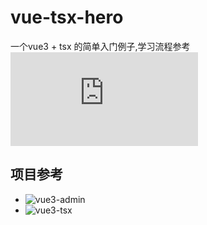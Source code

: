 # vue-tsx-hero
一个vue3 + tsx 的简单入门例子,学习流程参考![Umi入门](https://github.com/umijs/umi-course/blob/master/doc/07.md)

## 项目参考
- ![vue3-admin](https://github.com/zhoubangfu/vue3-admin)
- ![vue3-tsx](https://github.com/justwiner/vue3-tsx)

